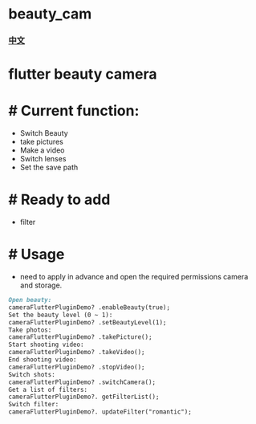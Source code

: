 # beauty_cam
### [中文](./CHINESE.md)
# flutter beauty camera
# # Current function:
* Switch Beauty
* take pictures
* Make a video
* Switch lenses
* Set the save path
# # Ready to add
* filter
# # Usage
* need to apply in advance and open the required permissions camera and storage.
```markdown
Open beauty:
cameraFlutterPluginDemo? .enableBeauty(true);
Set the beauty level (0 ~ 1):
cameraFlutterPluginDemo? .setBeautyLevel(1);
Take photos:
cameraFlutterPluginDemo? .takePicture();
Start shooting video:
cameraFlutterPluginDemo? .takeVideo();
End shooting video:
cameraFlutterPluginDemo? .stopVideo();
Switch shots:
cameraFlutterPluginDemo? .switchCamera();
Get a list of filters: 
cameraFlutterPluginDemo?. getFilterList(); 
Switch filter: 
cameraFlutterPluginDemo?. updateFilter("romantic");
```
